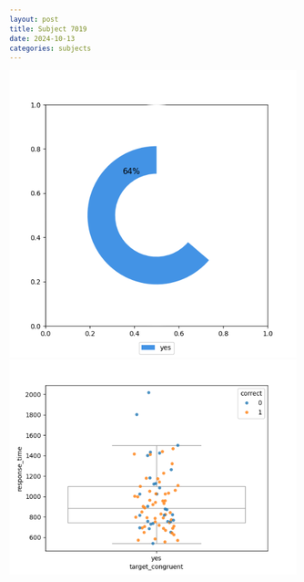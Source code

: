 ```yaml
---
layout: post
title: Subject 7019
date: 2024-10-13
categories: subjects
---
```


![](data/7019/run-10/7019_accuracy_target_congruence.png)
![](data/7019/run-10/7019_rt_congruence.png)
